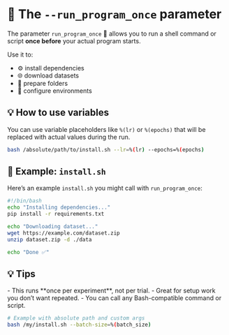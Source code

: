 # 📝 The `--run_program_once` parameter

<div id="toc"></div>

<!-- Install programs and prepare environment before you install OmniOpt2 -->
<!-- Category: Preparations, Basics and Setup -->

The parameter `run_program_once` 🐚 allows you to run a shell command or script **once before** your actual program starts.

Use it to:
- ⚙️ install dependencies  
- 🌐 download datasets  
- 🧹 prepare folders  
- 🔧 configure environments

## 💡 How to use variables

You can use variable placeholders like `%(lr)` or `%(epochs)` that will be replaced with actual values during the run.

```bash
bash /absolute/path/to/install.sh --lr=%(lr) --epochs=%(epochs)
```

## 📁 Example: `install.sh`

Here’s an example `install.sh` you might call with `run_program_once`:

```bash
#!/bin/bash
echo "Installing dependencies..."
pip install -r requirements.txt

echo "Downloading dataset..."
wget https://example.com/dataset.zip
unzip dataset.zip -d ./data

echo "Done ✅"
```

## 💡 Tips

<div class="caveat warning">
- This runs **once per experiment**, not per trial.
- Great for setup work you don’t want repeated.
- You can call any Bash-compatible command or script.
</div>

```bash
# Example with absolute path and custom args
bash /my/install.sh --batch-size=%(batch_size)
```
